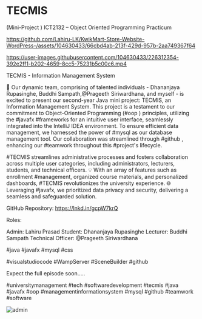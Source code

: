 # TECMIS
(Mini-Project ) ICT2132 – Object Oriented Programming Practicum

https://github.com/Lahiru-LK/KwikMart-Store-Website-WordPress-/assets/104630433/66cbd4ab-213f-429d-957b-2aa749367f64

https://user-images.githubusercontent.com/104630433/226312354-392e2ff1-b202-4659-8cc5-75231b5c00c6.mp4

TECMIS - Information Management System

👥 Our dynamic team, comprising of talented individuals - Dhananjaya Rupasinghe, Buddhi Sampath,@Prageeth Siriwardhana, and myself - is excited to present our second-year Java mini project: TECMIS, an Information Management System. This project is a testament to our commitment to Object-Oriented Programming (#oop ) principles, utilizing the #javafx #frameworks for an intuitive user interface, seamlessly integrated into the IntelliJ IDEA environment. To ensure efficient data management, we harnessed the power of #mysql as our database management tool. Our collaboration was streamlined through #github , enhancing our #teamwork throughout this #project's lifecycle.

#TECMIS streamlines administrative processes and fosters collaboration across multiple user categories, including administrators, lecturers, students, and technical officers. 💡 With an array of features such as enrollment #management, organized course materials, and personalized dashboards, #TECMIS revolutionizes the university experience. 🌐 Leveraging #javafx, we prioritized data privacy and security, delivering a seamless and safeguarded solution.

GitHub Repository: https://lnkd.in/gcpW7krQ

Roles:

Admin: Lahiru Prasad
Student: Dhananjaya Rupasinghe
Lecturer: Buddhi Sampath
Technical Officer: @Prageeth Siriwardhana

#java #javafx #mysql #css

#visualstudiocode
#WampServer
#SceneBuilder
#github

Expect the full episode soon.....

#universitymanagement #tech #softwaredevelopment #tecmis #java #javafx #oop #managementinformationsystem #mysql #github #teamwork #software

![admin](https://user-images.githubusercontent.com/104630433/227644356-df043f25-bbd4-4e9b-aafc-897a8cd187b8.png)




